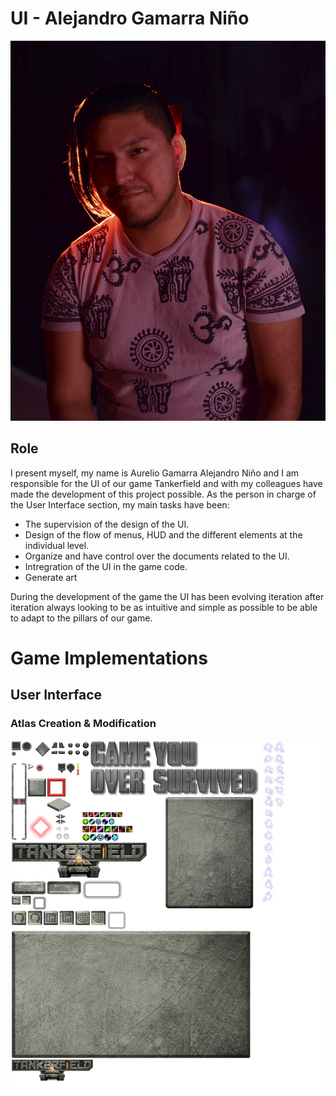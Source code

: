# UI - Alejandro Gamarra Niño
![enter image description here](https://raw.githubusercontent.com/gamificalostudio/Tankerfield/master/docs/Aurelio_Contributions_docs/aurelio_photo.jpg)
## Role
I present myself, my name is Aurelio Gamarra Alejandro Niño and I am responsible for the UI of our game Tankerfield and with my colleagues have made the development of this project possible. As the person in charge of the User Interface section, my main tasks have been:

* The supervision of the design of the UI.
* Design of the flow of menus, HUD and the different elements at the individual level.
* Organize and have control over the documents related to the UI.
* Intregration of the UI in the game code.
* Generate art

During the development of the game the UI has been evolving iteration after iteration always looking to be as intuitive and simple as possible to be able to adapt to the pillars of our game.

# Game Implementations
## User Interface
### Atlas Creation & Modification 
![enter image description here](https://github.com/gamificalostudio/Tankerfield/blob/development/Tankerfield/Game/textures/ui/atlas.png?raw=true)
<!--stackedit_data:
eyJoaXN0b3J5IjpbMTQ5ODE5MTU2MSw1NzUzNzc3ODMsLTE2Mz
E3NzkzMywyMDc0OTI0MzQ0LDE1MjYwNzA0NDFdfQ==
-->